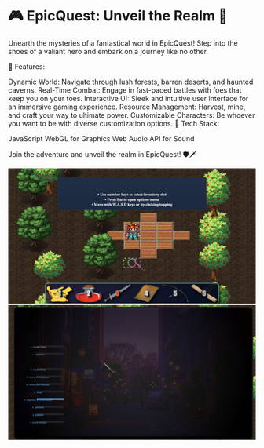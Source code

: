 # 🎮 EpicQuest: Unveil the Realm 🐉

Unearth the mysteries of a fantastical world in EpicQuest! Step into the shoes of a valiant hero and embark on a journey like no other.

🌟 Features:

Dynamic World: Navigate through lush forests, barren deserts, and haunted caverns.
Real-Time Combat: Engage in fast-paced battles with foes that keep you on your toes.
Interactive UI: Sleek and intuitive user interface for an immersive gaming experience.
Resource Management: Harvest, mine, and craft your way to ultimate power.
Customizable Characters: Be whoever you want to be with diverse customization options.
👾 Tech Stack:

JavaScript
WebGL for Graphics
Web Audio API for Sound

Join the adventure and unveil the realm in EpicQuest! 🛡🗡


![Screenshot](screenshot1.png?raw=true "Screenshot")
![Screenshot](screenshot2.png?raw=true "Screenshot")


